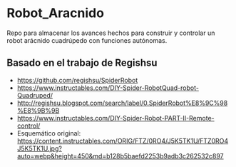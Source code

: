 # Robot_Aracnido
Repo para almacenar los avances hechos para construir y controlar un robot arácnido cuadrúpedo con funciones autónomas.

## Basado en el trabajo de Regishsu
- https://github.com/regishsu/SpiderRobot
- https://www.instructables.com/DIY-Spider-RobotQuad-robot-Quadruped/
- http://regishsu.blogspot.com/search/label/0.SpiderRobot%E8%9C%98%E8%9B%9B
- https://www.instructables.com/DIY-Spider-Robot-PART-II-Remote-control/
- Esquemático original: https://content.instructables.com/ORIG/FTZ/0RO4/J5K5TK1U/FTZ0RO4J5K5TK1U.jpg?auto=webp&height=450&md=b128b5baefd2253b9adb3c262532c897
